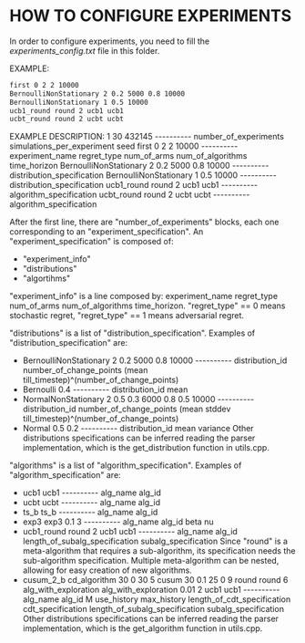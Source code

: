# HOW TO CONFIGURE EXPERIMENTS 
In order to configure experiments, you need to fill the _experiments_config.txt_ file in this folder.

EXAMPLE:
```1 30 432145
first 0 2 2 10000
BernoulliNonStationary 2 0.2 5000 0.8 10000
BernoulliNonStationary 1 0.5 10000
ucb1_round round 2 ucb1 ucb1
ucbt_round round 2 ucbt ucbt
```

EXAMPLE DESCRIPTION:
1 30 432145 ---------- number_of_experiments simulations_per_experiment seed
first 0 2 2 10000 ---------- experiment_name regret_type num_of_arms num_of_algorithms time_horizon
BernoulliNonStationary 2 0.2 5000 0.8 10000 ---------- distribution_specification
BernoulliNonStationary 1 0.5 10000 ---------- distribution_specification
ucb1_round round 2 ucb1 ucb1 ---------- algorithm_specification
ucbt_round round 2 ucbt ucbt ---------- algorithm_specification

After the first line, there are "number_of_experiments" blocks, each one corresponding to an "experiment_specification".
An "experiment_specification" is composed of:
- "experiment_info"
- "distributions"
- "algortihms"

"experiment_info" is a line composed by: experiment_name regret_type num_of_arms num_of_algorithms time_horizon. "regret_type" == 0 means
stochastic regret, "regret_type" == 1 means adversarial regret.

"distributions" is a list of "distribution_specification". Examples of "distribution_specification" are:
- BernoulliNonStationary 2 0.2 5000 0.8 10000 ---------- distribution_id number_of_change_points (mean till_timestep)^(number_of_change_points)
- Bernoulli 0.4 ---------- distribution_id mean
- NormalNonStationary 2 0.5 0.3 6000 0.8 0.5 10000 ---------- distribution_id number_of_change_points (mean stddev till_timestep)^(number_of_change_points)
- Normal 0.5 0.2 ---------- distribution_id mean variance
Other distributions specifications can be inferred reading the parser implementation, which is the get_distribution function in utils.cpp.

"algorithms" is a list of "algorithm_specification". Examples of "algorithm_specification" are:
- ucb1 ucb1 ---------- alg_name alg_id
- ucbt ucbt ---------- alg_name alg_id
- ts_b ts_b ---------- alg_name alg_id
- exp3 exp3 0.1 3 ---------- alg_name alg_id beta nu
- ucb1_round round 2 ucb1 ucb1 ---------- alg_name alg_id length_of_subalg_specification subalg_specification
Since "round" is a meta-algorithm that requires a sub-algorithm, its specification needs the sub-algorithm specification.
Multiple meta-algorithm can be nested, allowing for easy creation of new algorithms.
- cusum_2_b cd_algorithm 30 0 30 5 cusum 30 0.1 25 0 9 round round 6 alg_with_exploration alg_with_exploration 0.01 2 ucb1 ucb1
 ---------- alg_name alg_id M use_history max_history length_of_cdt_specification cdt_specification length_of_subalg_specification subalg_specification
Other distributions specifications can be inferred reading the parser implementation, which is the get_algorithm function in utils.cpp.
